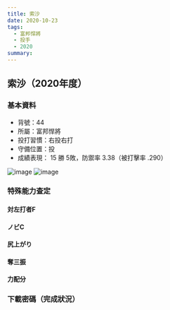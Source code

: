 ```yaml
---
title: 索沙
date: 2020-10-23
tags:
  - 富邦悍將
  - 投手
  - 2020
summary: 
---
```


## 索沙（2020年度）

### 基本資料
- 背號：44
- 所屬：富邦悍將
- 投打習慣：右投右打
- 守備位置：投
- 成績表現： 15 勝 5敗，防禦率 3.38（被打擊率 .290）

![image](https://i.imgur.com/LMLhtsr.jpg)
![image](https://i.imgur.com/PXh1XkT.jpg)

### 特殊能力查定
#### 対左打者F
#### ノビC
#### 尻上がり
#### 奪三振
#### 力配分

### 下載密碼（完成狀況）